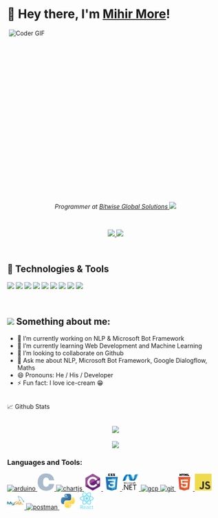 <h1> 👋 Hey there, I'm <a href="https://github.com/MihirMore">Mihir More</a>! </h1>
<img align='right' src="https://media.giphy.com/media/SWoSkN6DxTszqIKEqv/giphy.gif" alt="Coder GIF" width="500" height="400">

<p align="center">
  <em>Programmer at <a href="https://www.bitwiseglobal.com/in/">Bitwise Global Solutions </a><img src="https://media.giphy.com/media/WUlplcMpOCEmTGBtBW/giphy.gif" width="30"> </em>
</p>
<br>
<p align="center">
  <a href="https://github.com/MihirMore">
    <img src="https://img.shields.io/github/followers/MihirMore?color=000000&label=GitHub&logo=github&logoColor=ffffff&style=for-the-badge">
  </a>
  <a href="https://www.linkedin.com/in/mihir-more-68856b15b/">
    <img src="https://img.shields.io/badge/Linkedin-268-blue?style=for-the-badge&logo=Linkedin">
  </a>
 <a></a>
  </p>
  <br>
  
  ## 🔧 Technologies & Tools
![](https://img.shields.io/badge/OS-Windows-informational?style=flat&logo=windows&logoColor=white&color=2bbc8a)
![](https://img.shields.io/badge/Editor-VisualStudioCode-informational?style=flat&logo=visual-studio-code&logoColor=white&color=2bbc8a)
![](https://img.shields.io/badge/Code-Java-informational?style=flat&logo=java&logoColor=white&color=2bbc8a)
![](https://img.shields.io/badge/Code-JavaScript-informational?style=flat&logo=javascript&logoColor=white&color=2bbc8a)
![](https://img.shields.io/badge/Code-Python-informational?style=flat&logo=python&logoColor=white&color=2bbc8a)
![](https://img.shields.io/badge/Code-React-informational?style=flat&logo=react&logoColor=white&color=2bbc8a)
![](https://img.shields.io/badge/Tools-OracleSQL-informational?style=flat&logo=oracle&logoColor=white&color=2bbc8a)
![](https://img.shields.io/badge/Tools-GithubDesktop-informational?style=flat&logo=github&logoColor=white&color=2bbc8a)
![](https://img.shields.io/badge/Cloud-MicrosoftAzure-informational?style=flat&logo=microsoft-azure&logoColor=white&color=2bbc8a)
  
<br>

## <img src="https://media.giphy.com/media/VgCDAzcKvsR6OM0uWg/giphy.gif" width="50"> Something about me:

- 🔭 I’m currently working on NLP & Microsoft Bot Framework
- 🌱 I’m currently learning Web Development and Machine Learning 
- 👯 I’m looking to collaborate on Github
- 💬 Ask me about NLP, Microsoft Bot Framework, Google Dialogflow, Maths
- 😄 Pronouns: He / His / Developer
- ⚡ Fun fact: I love ice-cream 😁

<br>
 &#x1f4c8; Github Stats  
<br>
<br>
<p align="center">
<a href="https://github.com/MihirMore/github-readme-stats">
  <img src="https://github-readme-stats.vercel.app/api?username=MihirMore&show_icons=true&theme=highcontrast" />
</a>
</p>

<p align="center">
<a href="https://github.com/MihirMore/convoychat">
  <img align="center" src="https://github-readme-stats.vercel.app/api/top-langs/?username=MihirMore&theme=highcontrast&hide=blade&card_width=445&layout=compact" />
</a>
  </p>
  
 <!--<p align="center">
  <img align="center" src="https://github-readme-stats.vercel.app/api/wakatime?username=MihirMore&layout=compact" />
 </p>-->

<h3 align="left">Languages and Tools:</h3>
<p align="left"> 
  <a href="https://www.arduino.cc/" target="_blank"> <img src="https://cdn.worldvectorlogo.com/logos/arduino-1.svg" alt="arduino" width="40" height="40"/>
</a> 
  </a> <a href="https://www.cprogramming.com/" target="_blank"> <img src="https://raw.githubusercontent.com/devicons/devicon/master/icons/c/c-original.svg" alt="c" width="40" 
height="40"/> 
  </a> <a href="https://www.chartjs.org" target="_blank"> <img src="https://www.chartjs.org/media/logo-title.svg" alt="chartjs" width="40" height="40"/> </a> 
  <a href="https://www.w3schools.com/cs/" target="_blank"> <img src="https://raw.githubusercontent.com/devicons/devicon/master/icons/csharp/csharp-original.svg" alt="csharp" 
  width="40" height="40"/> </a> 
  <a href="https://www.w3schools.com/css/" target="_blank"> <img src="https://raw.githubusercontent.com/devicons/devicon/master/icons/css3/css3-original-wordmark.svg" alt="css3" 
width="40" height="40"/> 
  <a href="https://dotnet.microsoft.com/" target="_blank"> <img src="https://raw.githubusercontent.com/devicons/devicon/master/icons/dot-net/dot-net-original-wordmark.svg" 
alt="dotnet" width="40" height="40"/> </a>
  <a href="https://cloud.google.com" target="_blank"> <img src="https://www.vectorlogo.zone/logos/google_cloud/google_cloud-icon.svg" alt="gcp" width="40" height="40"/> </a> 
  <a href="https://git-scm.com/" target="_blank"> <img src="https://www.vectorlogo.zone/logos/git-scm/git-scm-icon.svg" alt="git" width="40" height="40"/> </a>
  <a href="https://www.w3.org/html/" target="_blank"> <img src="https://raw.githubusercontent.com/devicons/devicon/master/icons/html5/html5-original-wordmark.svg" alt="html5" 
  width="40" height="40"/> </a> 
      <a href="https://developer.mozilla.org/en-US/docs/Web/JavaScript" target="_blank"> <img 
src="https://raw.githubusercontent.com/devicons/devicon/master/icons/javascript/javascript-original.svg" alt="javascript" width="40" height="40"/> </a> 
     <a href="https://www.mysql.com/" target="_blank"> <img src="https://raw.githubusercontent.com/devicons/devicon/master/icons/mysql/mysql-original-wordmark.svg" alt="mysql" 
width="40" height="40"/> </a> 
    <!--<a href="https://nodejs.org" target="_blank"> <img src="https://raw.githubusercontent.com/devicons/devicon/master/icons/nodejs/nodejs-original-wordmark.svg" alt="nodejs" 
width="40" height="40"/> </a> -->
    <!--<a href="https://www.oracle.com/" target="_blank"> <img src="https://raw.githubusercontent.com/devicons/devicon/master/icons/oracle/oracle-original.svg" alt="oracle" 
width="40" height="40"/> </a>-->
    <a href="https://postman.com" target="_blank"> <img src="https://www.vectorlogo.zone/logos/getpostman/getpostman-icon.svg" alt="postman" width="40" height="40"/> </a> 
    <a href="https://www.python.org" target="_blank"> <img src="https://raw.githubusercontent.com/devicons/devicon/master/icons/python/python-original.svg" 
alt="python" width="40" height="40"/></a> 
  <a href="https://reactjs.org/" target="_blank"> <img src="https://raw.githubusercontent.com/devicons/devicon/master/icons/react/react-original-wordmark.svg" alt="react" 
width="40" height="40"/> </a> 
    
    
